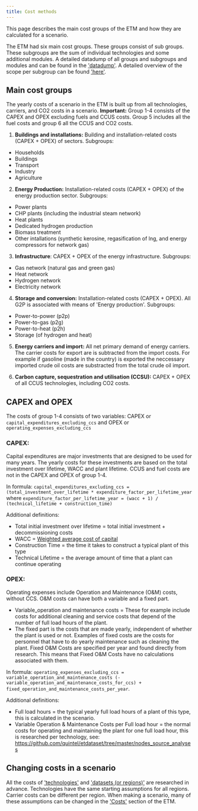 ```yaml
---
title: Cost methods
---
```


This page describes the main cost groups of the ETM and how they are calculated for a scenario. 

The ETM had six main cost groups. These groups consist of sub groups. These subgroups are the sum of individual technologies and some additional modules. A detailed datadump of all groups and subgroups and modules and can be found in the ['datadump'](https://pro.energytransitionmodel.com/scenario/data/data_export/energy-flows). A detailed overview of the scope per subgroup can be found ['here'](https://docs.energytransitionmodel.com/main/cost-overview-per-sector).

## Main cost groups
The yearly costs of a scenario in the ETM is built up from all technologies, carriers, and CO2 costs in a scenario. **Important:** Group 1-4 consists of the CAPEX and OPEX excluding fuels and CCUS costs. Group 5 includes all the fuel costs and group 6 all the CCUS and CO2 costs. 

1. **Buildings and installations:** Building and installation-related costs (CAPEX + OPEX) of sectors. Subgroups:
  -  Households  
  -  Buildings  
  -  Transport 
  -  Industry 
  -  Agriculture 

2. **Energy Production:** Installation-related costs (CAPEX + OPEX) of the energy production sector. Subgroups: 
  -  Power plants
  -  CHP plants (including the industrial steam network)
  -  Heat plants 
  -  Dedicated hydrogen production 
  -  Biomass treatment
  -  Other intallations (synthetic kerosine, regasification of lng, and energy compressors for network gas)

3. **Infrastructure**: CAPEX + OPEX of the energy infrastructure. Subgroups:
  -  Gas network (natural gas and green gas) 
  -  Heat network
  -  Hydrogen network
  -  Electricity network
   
4. **Storage and conversion:** Installation-related costs (CAPEX + OPEX). All G2P is associated with means of 'Energy production'. Subgroups:
  -  Power-to-power (p2p)
  -  Power-to-gas (p2g) 
  -  Power-to-heat (p2h)
  -  Storage (of hydrogen and heat) 

5. **Energy carriers and import:** All net primary demand of energy carriers. The carrier costs for export are is subtracted from the import costs. For example if gasoline (made in the country) is exported the neccessary imported crude oil costs are substracted from the total crude oil import.
  
6. **Carbon capture, sequestration and utilisation (CCSU):** CAPEX + OPEX of all CCUS technologies, including CO2 costs.



## CAPEX and OPEX 
The costs of group 1-4 consists of two variables: CAPEX or `capital_expenditures_excluding_ccs` and OPEX or `operating_expenses_excluding_ccs`

### **CAPEX**: 
Capital expenditures are major investments that are designed to be used for many years. The yearly costs for these investments are based on the total investment over lifetime, WACC and plant lifetime. CCUS and fuel costs are not in the CAPEX and OPEX of group 1-4. 

In formula:
`capital_expenditures_excluding_ccs = (total_investment_over_lifetime * expenditure_factor_per_lifetime_year` where
`expenditure_factor_per_lifetime_year = (wacc + 1) / (technical_lifetime + construction_time)` 

Additional definitions:
-   Total initial investment over lifetime = total initial investment + decommissioning costs
-   WACC = [Weighted average cost of capital](cost-wacc.md)
-   Construction Time = the time it takes to construct a typical plant of this type
-   Technical Lifetime = the average amount of time that a plant can continue operating

### **OPEX**: 
Operating expenses include Operation and Maintenance (O&M) costs, without CCS. O&M costs can have both a variable and a fixed part. 
- Variable_operation and maintenance costs = These for example include costs for additional cleaning and service costs that depend of the number of full load hours of the plant.
-  The fixed part is the costs that are made yearly, independent of whether the plant is used or not. Examples of fixed costs are the costs for personnel that have to do yearly maintenance such as cleaning the plant. Fixed O&M Costs are specified per year and found directly from research. This means that Fixed O&M Costs have no calculations associated with them.

In formula: 
`operating_expenses_excluding_ccs = variable_operation_and_maintenance_costs (- variable_operation_and_maintenance_costs_for_ccs) + fixed_operation_and_maintenance_costs_per_year`. 

Additional definitions:
-   Full load hours = the typical yearly full load hours of a plant of this type, this is calculated in the scenario.
-   Variable Operation & Maintenance Costs per Full load hour = the normal costs for operating and maintaining the plant for one full load hour, this is researched per technology, see: https://github.com/quintel/etdataset/tree/master/nodes_source_analyses 


## Changing costs in a scenario
All the costs of ['technologies'](https://github.com/quintel/etdataset/tree/master/nodes_source_analyses) and ['datasets (or regions)'](https://github.com/quintel/etdataset/tree/master/source_analyses) are researched in advance. Technologies have the same starting assumptions for all regions. Carrier costs can be different per region. When making a scenario, many of these assumptions can be changed in the ['Costs'](https://pro.energytransitionmodel.com/scenario/costs/costs_heat/district-heating-infrastructure) section of the ETM.

